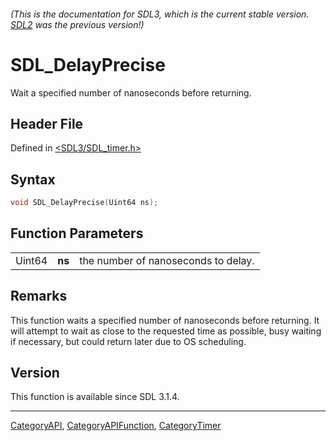 ###### (This is the documentation for SDL3, which is the current stable version. [SDL2](https://wiki.libsdl.org/SDL2/) was the previous version!)
# SDL_DelayPrecise

Wait a specified number of nanoseconds before returning.

## Header File

Defined in [<SDL3/SDL_timer.h>](https://github.com/libsdl-org/SDL/blob/main/include/SDL3/SDL_timer.h)

## Syntax

```c
void SDL_DelayPrecise(Uint64 ns);
```

## Function Parameters

|        |        |                                     |
| ------ | ------ | ----------------------------------- |
| Uint64 | **ns** | the number of nanoseconds to delay. |

## Remarks

This function waits a specified number of nanoseconds before returning. It
will attempt to wait as close to the requested time as possible, busy
waiting if necessary, but could return later due to OS scheduling.

## Version

This function is available since SDL 3.1.4.

----
[CategoryAPI](CategoryAPI), [CategoryAPIFunction](CategoryAPIFunction), [CategoryTimer](CategoryTimer)


